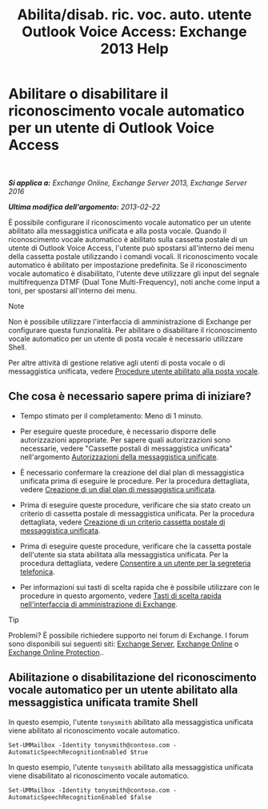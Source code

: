 ﻿---
title: 'Abilita/disab. ric. voc. auto. utente Outlook Voice Access: Exchange 2013 Help'
TOCTitle: Abilitare o disabilitare il riconoscimento vocale automatico per un utente di Outlook Voice Access
ms:assetid: 58f41016-e725-432b-953e-415d61e0664c
ms:mtpsurl: https://technet.microsoft.com/it-it/library/Bb232062(v=EXCHG.150)
ms:contentKeyID: 50555594
ms.date: 05/22/2018
mtps_version: v=EXCHG.150
ms.translationtype: MT
---

# Abilitare o disabilitare il riconoscimento vocale automatico per un utente di Outlook Voice Access

 

_**Si applica a:** Exchange Online, Exchange Server 2013, Exchange Server 2016_

_**Ultima modifica dell'argomento:** 2013-02-22_

È possibile configurare il riconoscimento vocale automatico per un utente abilitato alla messaggistica unificata e alla posta vocale. Quando il riconoscimento vocale automatico è abilitato sulla cassetta postale di un utente di Outlook Voice Access, l'utente può spostarsi all'interno dei menu della cassetta postale utilizzando i comandi vocali. Il riconoscimento vocale automatico è abilitato per impostazione predefinita. Se il riconoscimento vocale automatico è disabilitato, l'utente deve utilizzare gli input del segnale multifrequenza DTMF (Dual Tone Multi-Frequency), noti anche come input a toni, per spostarsi all'interno dei menu.


> [!NOTE]
> Non è possibile utilizzare l'interfaccia di amministrazione di Exchange per configurare questa funzionalità. Per abilitare o disabilitare il riconoscimento vocale automatico per un utente di posta vocale è necessario utilizzare Shell.



Per altre attività di gestione relative agli utenti di posta vocale o di messaggistica unificata, vedere [Procedure utente abilitato alla posta vocale](voice-mail-enabled-user-procedures-exchange-2013-help.md).

## Che cosa è necessario sapere prima di iniziare?

  - Tempo stimato per il completamento: Meno di 1 minuto.

  - Per eseguire queste procedure, è necessario disporre delle autorizzazioni appropriate. Per sapere quali autorizzazioni sono necessarie, vedere "Cassette postali di messaggistica unificata" nell'argomento [Autorizzazioni della messaggistica unificate](unified-messaging-permissions-exchange-2013-help.md).

  - È necessario confermare la creazione del dial plan di messaggistica unificata prima di eseguire le procedure. Per la procedura dettagliata, vedere [Creazione di un dial plan di messaggistica unificata](create-a-um-dial-plan-exchange-2013-help.md).

  - Prima di eseguire queste procedure, verificare che sia stato creato un criterio di cassetta postale di messaggistica unificata. Per la procedura dettagliata, vedere [Creazione di un criterio cassetta postale di messaggistica unificata](create-a-um-mailbox-policy-exchange-2013-help.md).

  - Prima di eseguire queste procedure, verificare che la cassetta postale dell'utente sia stata abilitata alla messaggistica unificata. Per la procedura dettagliata, vedere [Consentire a un utente per la segreteria telefonica](enable-a-user-for-voice-mail-exchange-2013-help.md).

  - Per informazioni sui tasti di scelta rapida che è possibile utilizzare con le procedure in questo argomento, vedere [Tasti di scelta rapida nell'interfaccia di amministrazione di Exchange](keyboard-shortcuts-in-the-exchange-admin-center-exchange-online-protection-help.md).


> [!TIP]
> Problemi? È possibile richiedere supporto nei forum di Exchange. I forum sono disponibili sui seguenti siti: <A href="https://go.microsoft.com/fwlink/p/?linkid=60612">Exchange Server</A>, <A href="https://go.microsoft.com/fwlink/p/?linkid=267542">Exchange Online</A> o <A href="https://go.microsoft.com/fwlink/p/?linkid=285351">Exchange Online Protection</A>..



## Abilitazione o disabilitazione del riconoscimento vocale automatico per un utente abilitato alla messaggistica unificata tramite Shell

In questo esempio, l'utente `tonysmith` abilitato alla messaggistica unificata viene abilitato al riconoscimento vocale automatico.

    Set-UMMailbox -Identity tonysmith@contoso.com -AutomaticSpeechRecognitionEnabled $true

In questo esempio, l'utente `tonysmith` abilitato alla messaggistica unificata viene disabilitato al riconoscimento vocale automatico.

    Set-UMMailbox -Identity tonysmith@contoso.com -AutomaticSpeechRecognitionEnabled $false

